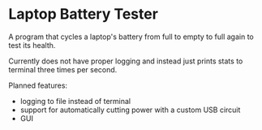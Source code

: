 # Laptop Battery Tester
 A program that cycles a laptop's battery from full to empty to full again to test its health.

 Currently does not have proper logging and instead just prints stats to terminal three times per second.

 Planned features:
 - logging to file instead of terminal
 - support for automatically cutting power with a custom USB circuit
 - GUI
